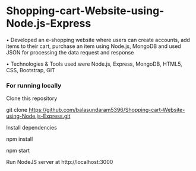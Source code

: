 # Shopping-cart-Website-using-Node.js-Express


•	Developed an e-shopping website where users can create accounts, add items to their cart, purchase an item using Node.js, MongoDB and used JSON for processing the data request and response 



•	Technologies & Tools used were Node.js, Express, MongoDB, HTML5, CSS, Bootstrap, GIT


### For running locally

Clone this repository

git clone https://github.com/balasundaram5396/Shopping-cart-Website-using-Node.js-Express.git


Install dependencies


npm install


npm start    


Run NodeJS server at http://localhost:3000
